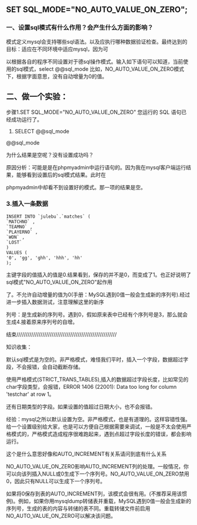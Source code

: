 ## SET SQL\_MODE="NO\_AUTO\_VALUE\_ON\_ZERO";

### 一、设置sql模式有什么作用？会产生什么方面的影响？

模式定义mysql会支持哪些sql语法。以及应执行哪种数据验证检查。最终达到的目标：适应在不同环境中适应mysql，因为可

以根据各自的程序不同设置对于德sql操作模式。输入如下语句可以知道，当前使用的sql模式，select @@sql\_mode 比如，NO\_AUTO\_VALUE\_ON\_ZERO模式下，根据字面意思，没有自动增量为0的值。

## 二、做一个实验：

步骤1.SET SQL\_MODE="NO\_AUTO\_VALUE\_ON\_ZERO"  您运行的 SQL 语句已经成功运行了。

1. SELECT @@sql\_mode

@@sql\_mode

为什么结果是空呢？没有设置成功吗？

原因分析：可能是是在phpmyadmin中运行语句的。因为我在mysql客户端运行结果，能够看到设置后的sql模式结果。此时在

phpmyadmin中却看不到设置好的模式。那一项的结果是空。







### 3.插入一条数据



    INSERT INTO `julebu`.`matches` (
    `MATCHNO` ,
    `TEAMNO` ,
    `PLAYERNO` ,
    `WON` ,
    `LOST`
    )
    VALUES (
    '0', 'gg', 'ghh', 'hhh', 'hh'
    );

  
  
  
主键字段的值插入的值是0.结果看到，保存的并不是0，而变成了1。也正好说明了sql模式"NO\_AUTO\_VALUE\_ON\_ZERO"起作用  
  
了。不允许自动增量的值为0\(手册：MySQL遇到0值一般会生成新的序列号\).经过进一步插入数据测试，注意理解这里的新序  
  
列号：是生成新的序列号。遇到0，假如原来表中已经有个序列号是3，那么就会生成4.接着原来序列号的自增。  
  
  
结束//////////////////////////////////////////////////////



知识收集：

默认sql模式是为空的。非严格模式，难怪我们平时，插入一个字段，数据超过字段，不会报错，会自动截断存储。

使用严格模式\(STRICT\_TRANS\_TABLES\),插入的数据超过字段长度，比如常见的char字段类型，会报错，ERROR 1406 \(22001\): Data too long for column 'testchar' at row 1。



还有日期类型的字段。如果设置的值超过日期大小，也不会报错。



经验：mysql之所以默认设置为空。非严格模式，也是有道理的。这样容错性强。给一个设置级别给大家，也是可以方便自己根据需要来调试，一般是不太会使用严格模式的，严格模式造成程序很难跑起来，遇到点超过字段长度的错误，都会影响运行。







这个是什么意思好像和AUTO\_INCREMENT有关系请问到底有什么关系

NO\_AUTO\_VALUE\_ON\_ZERO影响AUTO\_INCREMENT列的处理。一般情况，你可以向该列插入NULL或0生成下一个序列号。NO\_AUTO\_VALUE\_ON\_ZERO禁用0，因此只有NULL可以生成下一个序列号。

如果将0保存到表的AUTO\_INCREMENT列，该模式会很有用。\(不推荐采用该惯例\)。例如，如果你用mysqldump转储表并重载，MySQL遇到0值一般会生成新的序列号，生成的表的内容与转储的表不同。重载转储文件前启用NO\_AUTO\_VALUE\_ON\_ZERO可以解决该问题。

